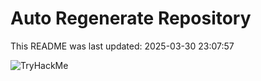 # Auto Regenerate Repository

This README was last updated: 2025-03-30 23:07:57

 ![TryHackMe](https://tryhackme.com/badge/533634)